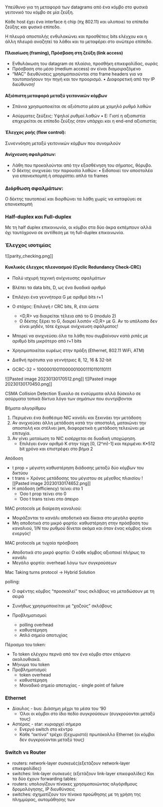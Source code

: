 Υπεύθυνο για τη μεταφορά των datagrams 
από ένα κόμβο στο φυσικά γειτονικό του 
κόμβο σε μία ζεύξη.

Κάθε host έχει ένα interface ή chip (πχ 802.11) και υλοποιεί τα επίπεδα
ζεύξης και φυσικό επίπεδο.

Η πλευρά αποστολής ενθυλακώνει και προσθέτεις bits ελέγχου και η  άλλη πλευρά 
αναζητεί τα λάθοι και το μεταφέρει στο ανώτερο επίπεδο.

#### Πλαισίωση (framing), Πρόσβαση στη ζεύξη (link access)
- Ενθυλάκωση του datagram σε πλαίσιο, προσθήκη επικεφαλίδας, ουράς
- Πρόσβαση στο μέσο (medium access) αν είναι διαμοιραζόμενο
- “MAC” διευθύνσεις χρησιμοποιούνται στα frame headers για να ταυτοποιήσουν την πηγή και τον προορισμό.
• Διαφορετική από την IP διεύθυνση!

#### Αξιόπιστη μεταφορά μεταξύ γειτονικών κόμβων
- Σπάνια χρησιμοποιείται σε αξιόπιστα μέσα με χαμηλό ρυθμό λαθών

- Ασύρματες ζεύξεις: Υψηλοί ρυθμοί λαθών
	• Ε: Γιατί η αξιοπιστία επιχειρείται σε επίπεδο ζεύξης όταν υπάρχει και η end-end αξιοπιστία;

#### Έλεγχος ροής (flow control): 
Συνεννόηση μεταξύ γειτονικών κόμβων που συνομιλούν

#### Ανίχνευση σφαλμάτων: 
- Λάθη που προκαλούνται από την εξασθένηση του σήματος, θόρυβο. 
- Ο δέκτης ανιχνεύει την παρουσία λαθών: 
	• Ειδοποιεί τον αποστολέα για επανεκπομπή ή απορρίπτει απλά τα frames

### Διόρθωση σφαλμάτων: 
Ο δέκτης ταυτοποιεί και διορθώνει τα λάθη χωρίς να καταφύγει σε 
επανεκπομπή

### Half-duplex και Full-duplex
Με τη half duplex επικοινωνία, οι κόμβοι στα δύο άκρα εκπέμπουν αλλά 
όχι ταυτόχρονα σε αντίθεση με τη full-duplex επικοινωνία.

### Έλεγχος ισοτιμίας
![[parity_checking.png]]

#### Κυκλικός έλεγχος πλεονασμού (Cyclic Redundancy Check-CRC)

- Πολύ ισχυρή τεχνική ανίχνευσης σφαλμάτων
- Βλέπει τα data bits, D, ως ένα δυαδικό αριθμό
- Επιλέγει ένα γεννήτορα G με αριθμό bits r+1
- Ο στόχος: Επιλογή r CRC bits, R, έτσι ώστε
	-  <D,R> να διαιρείται τέλεια από το G (modulo 2) 
	- Ο δέκτης ξέρει το G, διαιρεί λοιπόν <D,R> με G.  Αν το υπόλοιπο δεν είναι μηδέν, τότε έχουμε ανίχνευση σφάλματος!

- Μπορεί να ανιχνεύσει όλα τα λάθη που συμβαίνουν κατά ριπές με αριθμό bits μικρότερο από r+1 bits
- Χρησιμοποιείται ευρέως στην πράξη (Ethernet, 802.11 WiFi, ATM)
- Διεθνή πρότυπα για γεννήτριες 8, 12, 16 & 32-bit
- GCRC-32  = 100000100110000010001110110110111

![[Pasted image 20230130170512.png]]
![[Pasted image 20230130170450.png]]

CSMA Collision Detection
Έυκολο σε ενσύρματα αλλά δύσκολο σε ασύρματα τοπικά δίκτυα λόγο των σημάτων που συντρίβονται

Βήματα αλγορίθμου
1. Περιμένει ένα διαθέσιμο NIC κανάλι και ξεκινάει την μετάδοση
2. Αν ανιχνεύσει άλλη μετάδοση κατά την αποστολή, ματαιώνει την αποστολή και στέλνει jam, διαφορετικά η μετάδοση τελειώνει με επιτυχία.
3. Αν γίνει ματαίωση το NIC εισέρχεται σε δυαδική υποχώρηση.
	- Επιλέγει έναν αριθμό Κ στην τύχη [0, (2^m)-1] και περιμένει K*512 bit χρόνο και επιστρέφει στο βήμα 2

Απόδοση

 * t prop = μέγιστη καθυστέρηση διάδοσης μεταξύ δύο 
κόμβων του δικτύου
* t trans = Χρόνος μετάδοσης του μέγιστου σε μέγεθος 
πλαισίου
![[Pasted image 20230130174652.png]]
* Η απόδοση (efficiency) τείνει στο 1 
	* Όσο t prop τείνει στο 0
	* Όσο  t trans τείνει στο άπειρο


MAC protocols με διαίρεση καναλιού:
- Μοιράζονται το κανάλι αποδοτικά και δίκαια στο 
μεγάλο φορτίο
- Μη αποδοτικά στο μικρό φορτίο: καθυστέρηση στην 
πρόσβαση του καναλιού, 1/N του ρυθμού δίνεται 
ακόμα και όταν ένας κόμβος είναι ενεργός!

MAC protocols με τυχαία πρόσβαση
- Αποδοτικά στο μικρό φορτίο: Ο κάθε κόμβος 
αξιοποιεί πλήρως το κανάλι
- Μεγάλο φορτίο: overhead λόγω των συγκρούσεων

Mac Taking turns protocol -> Hybrid Solution

polling: 
- Ο αφέντης κόμβος “προσκαλεί” τους σκλάβους να μεταδώσουν με τη σειρά
- Συνήθως χρησιμοποιείται με “χαζούς” σκλάβους

- Προβληματισμοί:
	- polling overhead 
	- καθυστέρηση
	- Απλό σημείο αποτυχίας 

Πέρασμα του token:
- To token ελέγχου περνά από τον ένα κόμβο στον επόμενο ακολουθιακά.
- Μήνυμα του token
- Προβληματισμοί:
	- token overhead
	- καθυστέρηση
	- Μοναδικό σημείο αποτυχίας - single point of failure

### Ethernet
- Δίαυλος - bus: Διάσημη μέχρι τα μέσα του ‘90
	- Όλοι οι κόμβοι στο ίδιο πεδίο συγκρούσεων (συγκρούονται μεταξύ τους)
- Αστέρας - star: κυριαρχεί σήμερα
	- Ενεργό switch στο κέντρο
	- Κάθε “ακτίνα” τρέχει (ξεχωριστό) πρωτόκολλο Ethernet (οι κόμβοι δεν συγκρούονται μεταξύ τους)

### Switch vs Router
- routers: network-layer 
συσκευές(εξετάζουν network-layer 
επικεφαλίδες)
- switches: link-layer συσκευές 
(εξετάζουν link-layer επικεφαλίδες)
Και τα δύο έχουν forwarding 
tables:
- routers: υπολογίζουν πίνακες 
χρησιμοποιώντας αλγόριθμους 
δρομολόγησης, IP διευθύνσεις
- switches: σχηματίζουν τον 
πίνακα προώθησης με τη χρήση 
της πλημμύρας, αυτομάθησης των 